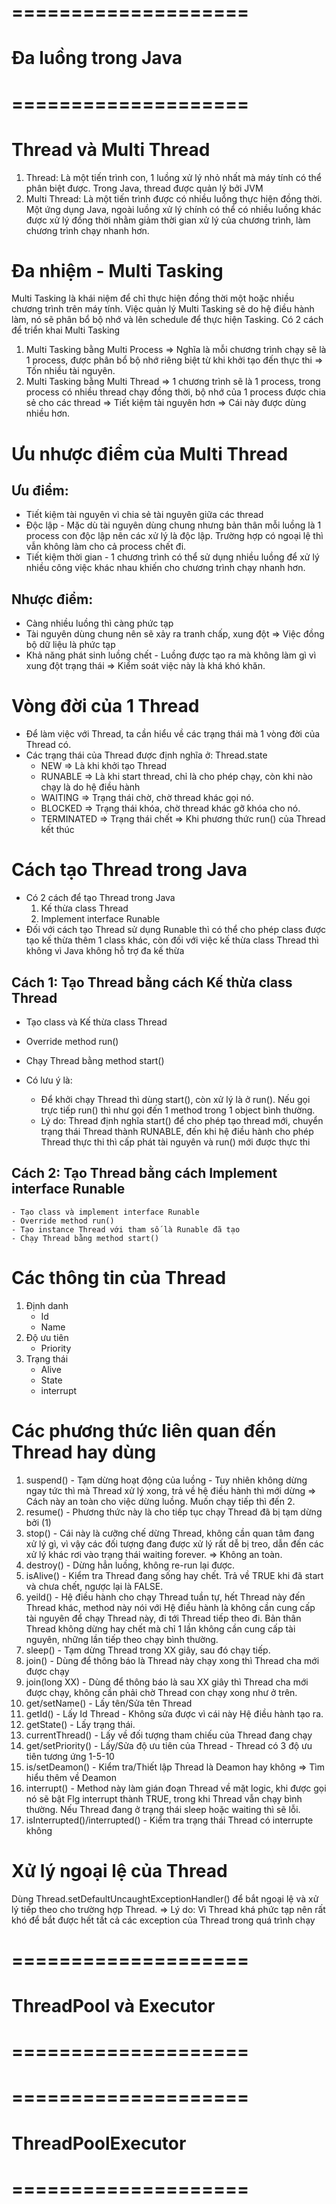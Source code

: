 # ====================
# Đa luồng trong Java
# ====================

# Thread và Multi Thread
1. Thread: Là một tiến trình con, 1 luồng xử lý nhỏ nhất mà máy tính có thể phân biệt được. Trong Java, thread được quản lý bởi JVM
2. Multi Thread: Là một tiến trình được có nhiều luồng thực hiện đồng thời. Một ứng dụng Java, ngoài luồng xử lý chính có thể có nhiều luồng khác được xử lý đồng thời nhằm giảm thời gian xử lý của chương trình, làm chương trình chạy nhanh hơn.

# Đa nhiệm - Multi Tasking
Multi Tasking là khái niệm để chỉ thực hiện đồng thời một hoặc nhiều chương trình trên máy tính. Việc quản lý Multi Tasking sẽ do hệ điều hành làm, nó sẽ phân bổ bộ nhớ và lên schedule để thực hiện Tasking.
Có 2 cách để triển khai Multi Tasking
1. Multi Tasking bằng Multi Process => Nghĩa là mỗi chương trình chạy sẽ là 1 process, được phân bổ bộ nhớ riêng biệt từ khi khởi tạo đến thực thi => Tốn nhiều tài nguyên.
2. Multi Tasking bằng Multi Thread => 1 chương trình sẽ là 1 process, trong process có nhiều thread chạy đồng thời, bộ nhớ của 1 process được chia sẻ cho các thread => Tiết kiệm tài nguyên hơn => Cái này được dùng nhiều hơn.

# Ưu nhược điểm của Multi Thread
## Ưu điểm:
- Tiết kiệm tài nguyên vì chia sẻ tài nguyên giữa các thread
- Độc lập - Mặc dù tài nguyên dùng chung nhưng bản thân mỗi luồng là 1 process con độc lập nên các xử lý là độc lập. Trường hợp có ngoại lệ thì vẫn không làm cho cả process chết đi.
- Tiết kiệm thời gian - 1 chương trình có thể sử dụng nhiều luồng để xử lý nhiều công việc khác nhau khiến cho chương trình chạy nhanh hơn.

## Nhược điểm:
- Càng nhiều luồng thì càng phức tạp
- Tài nguyên dùng chung nên sẽ xảy ra tranh chấp, xung đột => Việc đồng bộ dữ liệu là phức tạp
- Khả năng phát sinh luồng chết - Luồng được tạo ra mà không làm gì vì xung đột trạng thái => Kiểm soát việc này là khá khó khăn.

# Vòng đời của 1 Thread
- Để làm việc với Thread, ta cần hiểu về các trạng thái mà 1 vòng đời của Thread có.
- Các trạng thái của Thread được định nghĩa ở: Thread.state
	- NEW => Là khi khởi tạo Thread
	- RUNABLE => Là khi start thread, chỉ là cho phép chạy, còn khi nào chạy là do hệ điều hành
	- WAITING => Trạng thái chờ, chờ thread khác gọi nó.
	- BLOCKED => Trạng thái khóa, chờ thread khác gỡ khóa cho nó.
	- TERMINATED => Trạng thái chết => Khi phương thức run() của Thread kết thúc

# Cách tạo Thread trong Java
- Có 2 cách để tạo Thread trong Java
	1. Kế thừa class Thread
	2. Implement interface Runable
- Đối với cách tạo Thread sử dụng Runable thì có thể cho phép class được tạo kế thừa thêm 1 class khác, còn đối với việc kế thừa class Thread thì không vì Java không hỗ trợ đa kế thừa

## Cách 1: Tạo Thread bằng cách Kế thừa class Thread
- Tạo class và Kế thừa class Thread
- Override method run()
- Chạy Thread bằng method start()

- Có lưu ý là: 
	- Để khởi chạy Thread thì dùng start(), còn xử lý là ở run(). Nếu gọi trực tiếp run() thì như gọi đến 1 method trong 1 object bình thường. 
	- Lý do: Thread định nghĩa start() để cho phép tạo thread mới, chuyển trạng thái Thread thành RUNABLE, đến khi hệ điều hành cho phép Thread thực thi thì cấp phát tài nguyên và run() mới được thực thi

## Cách 2: Tạo Thread bằng cách Implement interface Runable
	- Tạo class và implement interface Runable
	- Override method run()
	- Tạo instance Thread với tham số là Runable đã tạo
	- Chạy Thread bằng method start()
	
# Các thông tin của Thread
1. Định danh
	- Id
	- Name
2. Độ ưu tiên
	- Priority
3. Trạng thái
	- Alive
	- State
	- interrupt
	
# Các phương thức liên quan đến Thread hay dùng
1. suspend() - Tạm dừng hoạt động của luồng - Tuy nhiên không dừng ngay tức thì mà Thread xử lý xong, trả về hệ điều hành thì mới dừng => Cách này an toàn cho việc dừng luồng. Muốn chạy tiếp thì đến 2.
2. resume() - Phương thức này là cho tiếp tục chạy Thread đã bị tạm dừng bởi (1)
3. stop() - Cái này là cưỡng chế dừng Thread, không cần quan tâm đang xử lý gì, vì vậy các đối tượng đang được xử lý rất dễ bị treo, dẫn đến các xử lý khác rơi vào trạng thái waiting forever. => Không an toàn.
4. destroy() - Dừng hẳn luồng, không re-run lại được.
5. isAlive() - Kiểm tra Thread đang sống hay chết. Trả về TRUE khi đã start và chưa chết, ngược lại là FALSE.
6. yeild() - Hệ điều hành cho chạy Thread tuần tự, hết Thread này đến Thread khác, method này nói với Hệ điều hành là không cần cung cấp tài nguyên để chạy Thread này, đi tới Thread tiếp theo đi. Bản thân Thread không dừng hay chết mà chỉ 1 lần không cần cung cấp tài nguyên, những lần tiếp theo chạy bình thường.
7. sleep() - Tạm dừng Thread trong XX giây, sau đó chạy tiếp.
8. join() - Dùng để thông báo là Thread này chạy xong thì Thread cha mới được chạy
9. join(long XX)  - Dùng để thông báo là sau XX giây thì Thread cha mới được chạy, không cần phải chờ Thread con chạy xong như ở trên.
10. get/setName() - Lấy tên/Sửa tên Thread
11. getId() - Lấy Id Thread - Không sửa được vì cái này Hệ điều hành tạo ra.
12. getState() - Lấy trạng thái.
13. currentThread() - Lấy về đối tượng tham chiếu của Thread đang chạy
14. get/setPriority() - Lấy/Sửa độ ưu tiên của Thread - Thread có 3 độ ưu tiên tương ứng 1-5-10
15. is/setDeamon() - Kiểm tra/Thiết lập Thread là Deamon hay không => Tìm hiểu thêm về Deamon
16. interrupt() - Method này làm gián đoạn Thread về mặt logic, khi được gọi nó sẽ bật Flg interrupt thành TRUE, trong khi Thread vẫn chạy bình thường. Nếu Thread đang ở trạng thái sleep hoặc waiting thì sẽ lỗi.
17. isInterrupted()/interrupted() - Kiểm tra trạng thái Thread có interrupte không

# Xử lý ngoại lệ của Thread
Dùng Thread.setDefaultUncaughtExceptionHandler() để bắt ngoại lệ và xử lý tiếp theo cho trường hợp Thread.
=> Lý do: Vì Thread khá phức tạp nên rất khó để bắt được hết tất cả các exception của Thread trong quá trình chạy
	

# ====================
# ThreadPool và Executor
# ====================



# ====================
# ThreadPoolExecutor
# ====================




